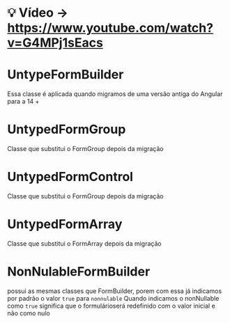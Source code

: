 # 💡 Vídeo -> https://www.youtube.com/watch?v=G4MPj1sEacs

# UntypeFormBuilder

Essa classe é aplicada quando migramos de uma versão antiga do Angular para a 14 +

# UntypedFormGroup

Classe que substitui o FormGroup depois da migração

# UntypedFormControl

Classe que substitui o FormGroup depois da migração

# UntypedFormArray

Classe que substitui o FormArray depois da migração

# NonNulableFormBuilder

possui as mesmas classes que FormBuilder, porem com essa já indicamos por padrão o valor `true` para `nonnulable`
Quando indicamos o nonNullable como `true` significa que o formulárioserá redefinido com o valor inicial e não como nulo
